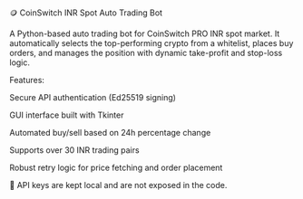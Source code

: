 🪙 CoinSwitch INR Spot Auto Trading Bot

A Python-based auto trading bot for CoinSwitch PRO INR spot market.
It automatically selects the top-performing crypto from a whitelist, places buy orders, and manages the position with dynamic take-profit and stop-loss logic.

Features:

Secure API authentication (Ed25519 signing)

GUI interface built with Tkinter

Automated buy/sell based on 24h percentage change

Supports over 30 INR trading pairs

Robust retry logic for price fetching and order placement

🚫 API keys are kept local and are not exposed in the code.
